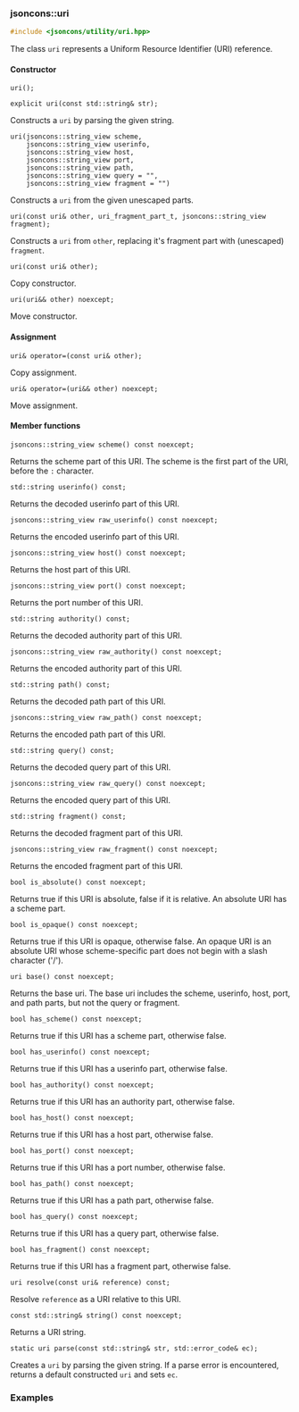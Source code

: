 ### jsoncons::uri

```cpp
#include <jsoncons/utility/uri.hpp>

```
The class `uri` represents a Uniform Resource Identifier (URI) reference.

#### Constructor

    uri();

    explicit uri(const std::string& str);
Constructs a `uri` by parsing the given string.

    uri(jsoncons::string_view scheme,
        jsoncons::string_view userinfo,
        jsoncons::string_view host,
        jsoncons::string_view port,
        jsoncons::string_view path,
        jsoncons::string_view query = "",
        jsoncons::string_view fragment = "")
Constructs a `uri` from the given unescaped parts.
 
    uri(const uri& other, uri_fragment_part_t, jsoncons::string_view fragment);
Constructs a `uri` from `other`, replacing it's fragment part with (unescaped) `fragment`.

    uri(const uri& other);
Copy constructor.

    uri(uri&& other) noexcept;
Move constructor.

#### Assignment
    
    uri& operator=(const uri& other);
Copy assignment.
    
    uri& operator=(uri&& other) noexcept;
Move assignment.

#### Member functions

    jsoncons::string_view scheme() const noexcept;
Returns the scheme part of this URI. The scheme is the first part of the URI, before the `:` character.

    std::string userinfo() const;
Returns the decoded userinfo part of this URI.

    jsoncons::string_view raw_userinfo() const noexcept;
Returns the encoded userinfo part of this URI.

    jsoncons::string_view host() const noexcept;
Returns the host part of this URI.

    jsoncons::string_view port() const noexcept;
Returns the port number of this URI.

    std::string authority() const;
Returns the decoded authority part of this URI.

    jsoncons::string_view raw_authority() const noexcept;
Returns the encoded authority part of this URI.

    std::string path() const;
Returns the decoded path part of this URI.

    jsoncons::string_view raw_path() const noexcept;
Returns the encoded path part of this URI.

    std::string query() const;
Returns the decoded query part of this URI.

    jsoncons::string_view raw_query() const noexcept;
Returns the encoded query part of this URI.

    std::string fragment() const;
Returns the decoded fragment part of this URI.

    jsoncons::string_view raw_fragment() const noexcept;
Returns the encoded fragment part of this URI.

    bool is_absolute() const noexcept;
Returns true if this URI is absolute, false if it is relative.
An absolute URI has a scheme part.

    bool is_opaque() const noexcept;
Returns true if this URI is opaque, otherwise false.
An opaque URI is an absolute URI whose scheme-specific part does not begin with a slash character ('/').

    uri base() const noexcept;
Returns the base uri. The base uri includes the scheme, userinfo, host, port, and path parts,
but not the query or fragment.     

    bool has_scheme() const noexcept;
Returns true if this URI has a scheme part, otherwise false.

    bool has_userinfo() const noexcept;
Returns true if this URI has a userinfo part, otherwise false.

    bool has_authority() const noexcept;
Returns true if this URI has an authority part, otherwise false.

    bool has_host() const noexcept;
Returns true if this URI has a host part, otherwise false.

    bool has_port() const noexcept;
Returns true if this URI has a port number, otherwise false.

    bool has_path() const noexcept;
Returns true if this URI has a path part, otherwise false.

    bool has_query() const noexcept;
Returns true if this URI has a query part, otherwise false.

    bool has_fragment() const noexcept;
Returns true if this URI has a fragment part, otherwise false.

    uri resolve(const uri& reference) const;
Resolve `reference` as a URI relative to this URI.

    const std::string& string() const noexcept;
Returns a URI string.

    static uri parse(const std::string& str, std::error_code& ec);
Creates a `uri` by parsing the given string. If a parse error is
encountered, returns a default constructed `uri` and sets `ec`.

### Examples
  

